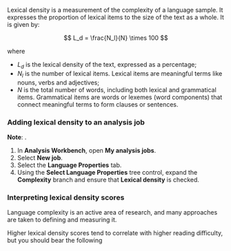
Lexical density is a measurement of the complexity of a language sample. It expresses the proportion of lexical items to the size of the text as a whole. It is given by:

$$
L_d = \frac{N_l}{N} \times 100
$$

where

- $L_d$ is the lexical density of the text, expressed as a percentage;
- $N_l$ is the number of lexical items. Lexical items are meaningful terms like nouns, verbs and adjectives;
- $N$ is the total number of words, including both lexical and grammatical items. Grammatical items are words or lexemes (word components) that connect meaningful terms to form clauses or sentences.

### Adding lexical density to an analysis job

**Note**: .

1. In **Analysis Workbench**, open **My analysis jobs**.
2. Select **New job**.
3. Select the **Language Properties** tab.
4. Using the **Select Language Properties** tree control, expand the **Complexity** branch and ensure that **Lexical density** is checked.

### Interpreting lexical density scores

Language complexity is an active area of research, and many approaches are taken to defining and measuring it. 

Higher lexical density scores tend to correlate with higher reading difficulty, but you should bear the following

